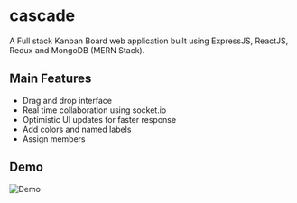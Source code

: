 # cascade
A Full stack Kanban Board web application built using ExpressJS, ReactJS, Redux and MongoDB (MERN Stack).
## Main Features
* Drag and drop interface
* Real time collaboration using socket.io
* Optimistic UI updates for faster response
* Add colors and named labels
* Assign members
## Demo
![Demo](https://i.ibb.co/M7fX1GF/demo.gif)
